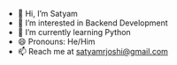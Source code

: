 - 👋 Hi, I’m Satyam
- 👀 I’m interested in Backend Development
- 🌱 I’m currently learning Python
- 😄 Pronouns: He/Him
- 📫 Reach me at satyamrjoshi@gmail.com

<!---
satssh/satssh is a ✨ special ✨ repository because its `README.md` (this file) appears on your GitHub profile.
You can click the Preview link to take a look at your changes.
- 💞️ I’m looking to collaborate on ...
- ⚡ Fun fact: ...
--->
